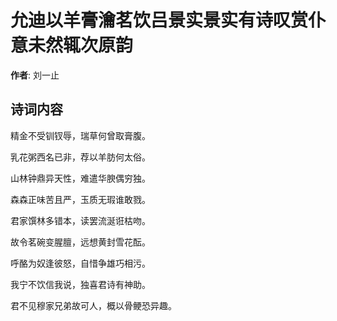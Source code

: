# 允迪以羊膏瀹茗饮吕景实景实有诗叹赏仆意未然辄次原韵

**作者**: 刘一止

## 诗词内容

精金不受钏钗辱，瑞草何曾取膏腹。

乳花粥西名已非，荐以羊肪何太俗。

山林钟鼎异天性，难遣华腴偶穷独。

森森正味苦且严，玉质无瑕谁敢戮。

君家馔林多错本，读罢流涎诳枯吻。

故令茗碗变腥膻，远想黄封雪花酝。

呼酪为奴逢彼怒，自惜争雄巧相污。

我宁不饮信我说，独喜君诗有神助。

君不见穆家兄弟故可人，概以骨鲠恐异趣。

